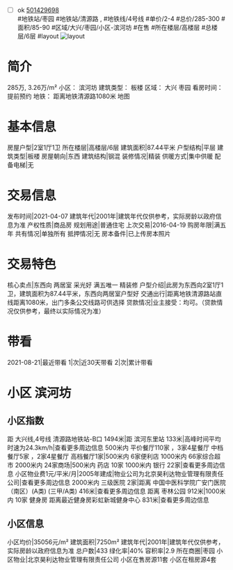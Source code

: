 - [ ] ok [501429698](https://bj.5i5j.com/ershoufang/501429698.html)  
 #地铁站/枣园 #地铁站/清源路 ,  #地铁线/4号线
#单价/2-4 #总价/285-300 #面积/85-90   #区域/大兴/枣园/小区-滨河坊 #在售 #所在楼层/高楼层 #总楼层/6层 #layout 
![layout](http://image2a.5i5j.com/bdir/layout/88c24e781e114c2480e6c08da8bf1e7d.jpg_P5.jpg) 
# 简介 
 285万,  3.26万/m² 
小区： 滨河坊
建筑类型： 板楼
区域： 大兴 枣园
看房时间： 提前预约
地铁： 距离地铁清源路1080米 地图
# 基本信息 
 房屋户型|2室1厅1卫
所在楼层|高楼层/6层
建筑面积|87.44平米
户型结构|平层
建筑类型|板楼
房屋朝向|东西
建筑结构|钢混
装修情况|精装
供暖方式|集中供暖
配备电梯|无
# 交易信息 
 发布时间|2021-04-07
建筑年代|2001年|建筑年代仅供参考，实际房龄以政府信息为准
产权性质|商品房
规划用途|普通住宅
上次交易|2016-04-19
购房年限|满五年
共有情况|单独所有
抵押情况|无
房本备件|已上传房本照片
# 交易特色 
 核心卖点|东西向 两居室  采光好  满五唯一 精装修
户型介绍|此房为东西向2室1厅1卫，建筑面积为87.44平米，东西向两居室户型好
交通出行|距离地铁清源路站直线距离1080米，出门多条公交线路可供选择
贷款情况|业主接受：均可。（贷款情况仅供参考，最终以实际情况为准）
# 带看 
 2021-08-21|最近带看	 1|次|近30天带看	 2|次|累计带看
# 小区 滨河坊
## 小区指数 
 距 大兴线,4号线 清源路地铁站-B口 1494米|距 滨河东里站 133米|高峰时间平均时速为24.3km/h|查看更多周边信息
500米内 平价餐厅110家 ，3家4星餐厅
中档餐厅5家 ，2家4星餐厅
高档餐厅1家|500米内 6家便利店
1000米内 66家综合超市
2000米内 24家商场|500米内 药店 10家
1000米内 银行 22家|查看更多周边信息
小区物业费1元/平米/月|2005年建成|物业公司为北京昊利达物业管理有限责任公司|查看更多周边信息
2000米内 三级医院 2家|距离 中国中医科学院广安门医院（南区）(A类) (三甲/A类) 416米|查看更多周边信息
距离 枣林公园 912米|1000米内 10家 健身房
距离最近健身房彩虹新城健身中心 831米|查看更多周边信息
## 小区信息 
 小区均价|35056元/m²
建筑面积|7250m²
建筑年代|2001年|建筑年代仅供参考，实际房龄以政府信息为准
总户数|433
绿化率|40%
容积率|2.9
所在商圈|枣园
小区物业|北京昊利达物业管理有限责任公司
小区在售房源11套
小区在租房源4套
